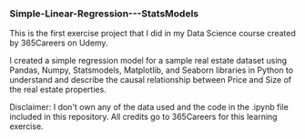 ### Simple-Linear-Regression---StatsModels

This is the first exercise project that I did in my Data Science course created by 365Careers on Udemy.

I created a simple regression model for a sample real estate dataset using Pandas, Numpy, Statsmodels, Matplotlib, and Seaborn libraries in Python to understand and describe the causal relationship between Price and Size of the real estate properties.

Disclaimer: I don't own any of the data used and the code in the .ipynb file included in this repository. All credits go to 365Careers for this learning exercise.